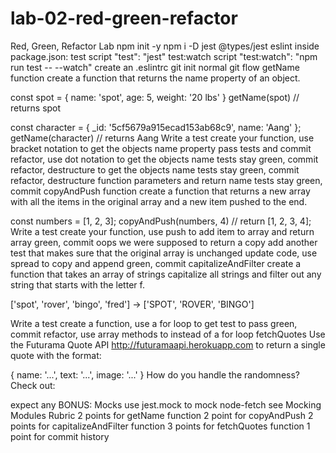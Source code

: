 # lab-02-red-green-refactor

Red, Green, Refactor Lab
npm init -y
npm i -D jest @types/jest eslint
inside package.json:
test script "test": "jest"
test:watch script "test:watch": "npm run test -- --watch"
create an .eslintrc
git init
normal git flow
getName function
create a function that returns the name property of an object.

const spot = { name: 'spot', age: 5, weight: '20 lbs' }
getName(spot) // returns spot

const character = { _id: '5cf5679a915ecad153ab68c9', name: 'Aang' };
getName(character) // returns Aang
Write a test
create your function, use bracket notation to get the objects name property
pass tests and commit
refactor, use dot notation to get the objects name
tests stay green, commit
refactor, destructure to get the objects name
tests stay green, commit
refactor, destructure function parameters and return name
tests stay green, commit
copyAndPush function
create a function that returns a new array with all the items in the original array and a new item pushed to the end.

const numbers = [1, 2, 3];
copyAndPush(numbers, 4) // return [1, 2, 3, 4];
Write a test
create your function, use push to add item to array and return array
green, commit
oops we were supposed to return a copy
add another test that makes sure that the original array is unchanged
update code, use spread to copy and append
green, commit
capitalizeAndFilter
create a function that takes an array of strings capitalize all strings and filter out any string that starts with the letter f.

['spot', 'rover', 'bingo', 'fred'] -> ['SPOT', 'ROVER', 'BINGO']

Write a test
create a function, use a for loop to get test to pass
green, commit
refactor, use array methods to instead of a for loop
fetchQuotes
Use the Futurama Quote API http://futuramaapi.herokuapp.com to return a single quote with the format:

{
  name: '...',
  text: '...',
  image: '...'
}
How do you handle the randomness? Check out:

expect any
BONUS: Mocks
use jest.mock to mock node-fetch see Mocking Modules
Rubric
2 points for getName function
2 point for copyAndPush
2 points for capitalizeAndFilter function
3 points for fetchQuotes function
1 point for commit history
